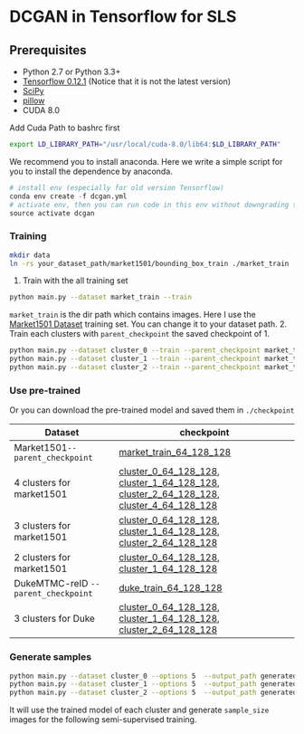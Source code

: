 # DCGAN in Tensorflow for SLS

## Prerequisites

- Python 2.7 or Python 3.3+
- [Tensorflow 0.12.1](https://github.com/tensorflow/tensorflow/tree/r0.12) (Notice that it is not the latest version)
- [SciPy](http://www.scipy.org/install.html)
- [pillow](https://github.com/python-pillow/Pillow)
- CUDA 8.0

Add Cuda Path to bashrc first
```bash
export LD_LIBRARY_PATH="/usr/local/cuda-8.0/lib64:$LD_LIBRARY_PATH"
```

We recommend you to install anaconda. Here we write a simple script for you to install the dependence by anaconda.
```python
# install env (especially for old version Tensorflow)
conda env create -f dcgan.yml
# activate env, then you can run code in this env without downgrading the outside Tensorflow.
source activate dcgan
```

### Training
```bash
mkdir data
ln -rs your_dataset_path/market1501/bounding_box_train ./market_train
```
1. Train with the all training set
```bash
python main.py --dataset market_train --train
```
`market_train` is the dir path which contains images. Here I use the [Market1501 Dataset](http://www.liangzheng.org/Project/project_reid.html) training set. You can change it to your dataset path.
2. Train each clusters with `parent_checkpoint` the saved checkpoint of 1.
```bash
python main.py --dataset cluster_0 --train --parent_checkpoint market_train_64_128_128
python main.py --dataset cluster_1 --train --parent_checkpoint market_train_64_128_128
python main.py --dataset cluster_2 --train --parent_checkpoint market_train_64_128_128
```
### Use pre-trained
Or you can download the pre-trained model and saved them in `./checkpoint`

| Dataset | checkpoint |
| --- | --- |
| Market1501`--parent_checkpoint` | [market_train_64_128_128](#)|
| 4 clusters for market1501 | [cluster_0_64_128_128](#), [cluster_1_64_128_128](#), [cluster_2_64_128_128](#), [cluster_4_64_128_128](#)
| 3 clusters for market1501 | [cluster_0_64_128_128](#), [cluster_1_64_128_128](#), [cluster_2_64_128_128](#) |
| 2 clusters for market1501 | [cluster_0_64_128_128](#), [cluster_1_64_128_128](#) |
| DukeMTMC-reID `--parent_checkpoint` | [duke_train_64_128_128](#) |
| 3 clusters for Duke | [cluster_0_64_128_128](#), [cluster_1_64_128_128](#), [cluster_2_64_128_128](#) |


### Generate samples
```bash
python main.py --dataset cluster_0 --options 5  --output_path generated  --sample_size 12036
python main.py --dataset cluster_1 --options 5  --output_path generated  --sample_size 12036
python main.py --dataset cluster_2 --options 5  --output_path generated  --sample_size 12036
```
It will use the trained model of each cluster and generate `sample_size` images for the following semi-supervised training.
